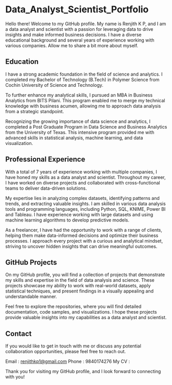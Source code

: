 # Data_Analyst_Scientist_Portfolio
Hello there! 
Welcome to my GitHub profile. My name is Renjith K P, and I am a data analyst and scientist with a passion for leveraging data to drive insights and make informed business decisions. I have a diverse educational background and several years of experience working with various companies. Allow me to share a bit more about myself.

<h2>Education</h2>

I have a strong academic foundation in the field of science and analytics. I completed my Bachelor of Technology (B.Tech) in Polymer Science from Cochin University of Science and Technology.

To further enhance my analytical skills, I pursued an MBA in Business Analytics from BITS Pilani. This program enabled me to merge my technical knowledge with business acumen, allowing me to approach data analysis from a strategic standpoint.

Recognizing the growing importance of data science and analytics, I completed a Post Graduate Program in Data Science and Business Analytics from the University of Texas. This intensive program provided me with advanced skills in statistical analysis, machine learning, and data visualization.

<h2>Professional Experience</h2>

With a total of 7 years of experience working with multiple companies, I have honed my skills as a data analyst and scientist. Throughout my career, I have worked on diverse projects and collaborated with cross-functional teams to deliver data-driven solutions.

My expertise lies in analyzing complex datasets, identifying patterns and trends, and extracting valuable insights. I am skilled in various data analysis tools and programming languages, including Python, SQL, KNIME, Power BI and Tableau. I have experience working with large datasets and using machine learning algorithms to develop predictive models.

As a freelancer, I have had the opportunity to work with a range of clients, helping them make data-informed decisions and optimize their business processes. I approach every project with a curious and analytical mindset, striving to uncover hidden insights that can drive meaningful outcomes.

<h2>GitHub Projects</h2>

On my GitHub profile, you will find a collection of projects that demonstrate my skills and expertise in the field of data analysis and science. These projects showcase my ability to work with real-world datasets, apply statistical techniques, and present findings in a visually appealing and understandable manner.

Feel free to explore the repositories, where you will find detailed documentation, code samples, and visualizations. I hope these projects provide valuable insights into my capabilities as a data analyst and scientist.

<h2>Contact</h2>

If you would like to get in touch with me or discuss any potential collaboration opportunities, please feel free to reach out.

Email : renjithkp1@gmail.com
Phone : 9840174276
My CV : 

Thank you for visiting my GitHub profile, and I look forward to connecting with you!
